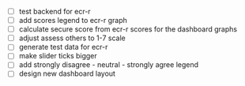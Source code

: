 - [ ] test backend for ecr-r
- [ ] add scores legend to ecr-r graph
- [ ] calculate secure score from ecr-r scores for the dashboard graphs
- [ ] adjust assess others to 1-7 scale
- [ ] generate test data for ecr-r
- [ ] make slider ticks bigger
- [ ] add strongly disagree - neutral - strongly agree legend
- [ ] design new dashboard layout
